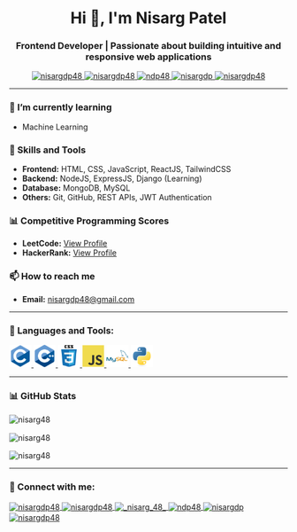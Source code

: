 <h1 align="center">Hi 👋, I'm Nisarg Patel</h1>
<h3 align="center">Frontend Developer | Passionate about building intuitive and responsive web applications</h3>

<p align="center">
  <a href="https://twitter.com/nisargdp48" target="blank">
    <img src="https://img.shields.io/twitter/follow/nisargdp48?logo=twitter&style=for-the-badge" alt="nisargdp48" />
  </a>
  <a href="https://linkedin.com/in/nisargdp48" target="blank">
    <img src="https://img.shields.io/badge/-LinkedIn-blue?style=for-the-badge&logo=linkedin" alt="nisargdp48" />
  </a>
  <a href="https://www.codechef.com/users/ndp48" target="blank">
    <img src="https://img.shields.io/badge/-CodeChef-5B4638?style=for-the-badge&logo=codechef" alt="ndp48" />
  </a>
  <a href="https://www.hackerrank.com/nisargdp" target="blank">
    <img src="https://img.shields.io/badge/-HackerRank-2EC866?style=for-the-badge&logo=hackerrank" alt="nisargdp" />
  </a>
  <a href="https://leetcode.com/nisargdp48" target="blank">
    <img src="https://img.shields.io/badge/-LeetCode-FFA116?style=for-the-badge&logo=leetcode" alt="nisargdp48" />
  </a>
</p>

---

### 🌱 I’m currently learning 
- Machine Learning

### 🚀 Skills and Tools
- **Frontend:** HTML, CSS, JavaScript, ReactJS, TailwindCSS
- **Backend:** NodeJS, ExpressJS, Django (Learning)
- **Database:** MongoDB, MySQL
- **Others:** Git, GitHub, REST APIs, JWT Authentication

### 📊 Competitive Programming Scores
- **LeetCode:** [View Profile](https://leetcode.com/nisargdp48) 
- **HackerRank:** [View Profile](https://www.hackerrank.com/nisargdp) 

### 📫 How to reach me 
- **Email:** nisargdp48@gmail.com

---

### 🧰 Languages and Tools:
<p align="left"> 
  <a href="https://www.cprogramming.com/" target="_blank" rel="noreferrer">
    <img src="https://raw.githubusercontent.com/devicons/devicon/master/icons/c/c-original.svg" alt="c" width="40" height="40"/> 
  </a> 
  <a href="https://www.w3schools.com/cpp/" target="_blank" rel="noreferrer">
    <img src="https://raw.githubusercontent.com/devicons/devicon/master/icons/cplusplus/cplusplus-original.svg" alt="cplusplus" width="40" height="40"/> 
  </a> 
  <a href="https://www.w3schools.com/css/" target="_blank" rel="noreferrer"> 
    <img src="https://raw.githubusercontent.com/devicons/devicon/master/icons/css3/css3-original-wordmark.svg" alt="css3" width="40" height="40"/> 
  </a> 
  <a href="https://developer.mozilla.org/en-US/docs/Web/JavaScript" target="_blank" rel="noreferrer"> 
    <img src="https://raw.githubusercontent.com/devicons/devicon/master/icons/javascript/javascript-original.svg" alt="javascript" width="40" height="40"/> 
  </a> 
  <a href="https://www.mysql.com/" target="_blank" rel="noreferrer">
    <img src="https://raw.githubusercontent.com/devicons/devicon/master/icons/mysql/mysql-original-wordmark.svg" alt="mysql" width="40" height="40"/> 
  </a> 
  <a href="https://www.python.org" target="_blank" rel="noreferrer"> 
    <img src="https://raw.githubusercontent.com/devicons/devicon/master/icons/python/python-original.svg" alt="python" width="40" height="40"/> 
  </a> 
</p>

---

### 📊 GitHub Stats
<p>
  <img align="center" src="https://github-readme-stats.vercel.app/api?username=nisarg48&show_icons=true&theme=radical" alt="nisarg48" />
</p>
<p>
  <img align="center" src="https://github-readme-streak-stats.herokuapp.com/?user=nisarg48&theme=radical" alt="nisarg48" />
</p>
<p>
  <img align="center" src="https://github-readme-stats.vercel.app/api/top-langs?username=nisarg48&show_icons=true&locale=en&layout=compact&theme=radical" alt="nisarg48" />
</p>

---

### 📌 Connect with me:
<p align="left">
  <a href="https://twitter.com/nisargdp48" target="blank">
    <img align="center" src="https://raw.githubusercontent.com/rahuldkjain/github-profile-readme-generator/master/src/images/icons/Social/twitter.svg" alt="nisargdp48" height="30" width="40" />
  </a>
  <a href="https://linkedin.com/in/nisargdp48" target="blank">
    <img align="center" src="https://raw.githubusercontent.com/rahuldkjain/github-profile-readme-generator/master/src/images/icons/Social/linked-in-alt.svg" alt="nisargdp48" height="30" width="40" />
  </a>
  <a href="https://instagram.com/_nisarg_48_" target="blank">
    <img align="center" src="https://raw.githubusercontent.com/rahuldkjain/github-profile-readme-generator/master/src/images/icons/Social/instagram.svg" alt="_nisarg_48_" height="30" width="40" />
  </a>
  <a href="https://www.codechef.com/users/ndp48" target="blank">
    <img align="center" src="https://cdn.jsdelivr.net/npm/simple-icons@3.1.0/icons/codechef.svg" alt="ndp48" height="30" width="40" />
  </a>
  <a href="https://www.hackerrank.com/nisargdp" target="blank">
    <img align="center" src="https://raw.githubusercontent.com/rahuldkjain/github-profile-readme-generator/master/src/images/icons/Social/hackerrank.svg" alt="nisargdp" height="30" width="40" />
  </a>
  <a href="https://leetcode.com/nisargdp48" target="blank">
    <img align="center" src="https://upload.wikimedia.org/wikipedia/commons/1/19/LeetCode_logo_black.png" alt="nisargdp48" height="30" width="40" />
  </a>
</p>
